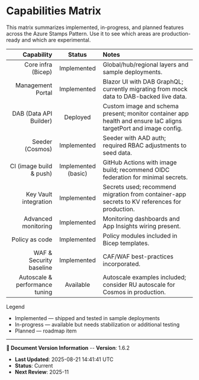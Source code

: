 # Capabilities Matrix

This matrix summarizes implemented, in-progress, and planned features across the Azure Stamps Pattern. Use it to see which areas are production-ready and which are experimental.

| Capability | Status | Notes |
|-----------:|:------:|:-----|
| Core infra (Bicep) | Implemented | Global/hub/regional layers and sample deployments. |
| Management Portal | Implemented | Blazor UI with DAB GraphQL; currently migrating from mock data to DAB-backed live data. |
| DAB (Data API Builder) | Deployed | Custom image and schema present; monitor container app health and ensure IaC aligns targetPort and image config. |
| Seeder (Cosmos) | Implemented | Seeder with AAD auth; required RBAC adjustments to seed data. |
| CI (image build & push) | Implemented (basic) | GitHub Actions with image build; recommend OIDC federation for minimal secrets. |
| Key Vault integration | Implemented | Secrets used; recommend migration from container-app secrets to KV references for production. |
| Advanced monitoring | Implemented | Monitoring dashboards and App Insights wiring present. |
| Policy as code | Implemented | Policy modules included in Bicep templates.
| WAF & Security baseline | Implemented | CAF/WAF best-practices incorporated.
| Autoscale & performance tuning | Available | Autoscale examples included; consider RU autoscale for Cosmos in production.

Legend

- Implemented — shipped and tested in sample deployments
- In-progress — available but needs stabilization or additional testing
- Planned — roadmap item
---

**📝 Document Version Information**
-- **Version**: 1.6.2
- **Last Updated**: 2025-08-21 14:41:41 UTC  
- **Status**: Current
- **Next Review**: 2025-11
